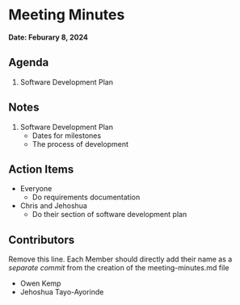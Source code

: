 # Meeting Minutes
**Date: Feburary 8, 2024**

## Agenda
1. Software Development Plan

## Notes
1. Software Development Plan
   - Dates for milestones
   - The process of development

## Action Items
* Everyone
  * Do requirements documentation
* Chris and Jehoshua
  * Do their section of software development plan

## Contributors
Remove this line. Each Member should directly add their name as a _separate commit_ from the creation of the meeting-minutes.md file
* Owen Kemp
* Jehoshua Tayo-Ayorinde
